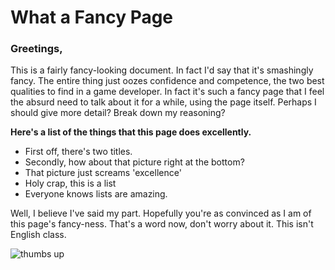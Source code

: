 # What a Fancy Page

### Greetings,
This is a fairly fancy-looking document. In fact I'd say that it's smashingly fancy. The entire thing just oozes confidence and competence, the two best qualities to find in a game developer. In fact it's such a fancy page that I feel the absurd need to talk about it for a while, using the page itself. Perhaps I should give more detail? Break down my reasoning?

**Here's a list of the things that this page does excellently.**
+ First off, there's two titles.
+ Secondly, how about that picture right at the bottom?
+ That picture just screams 'excellence'
+ Holy crap, this is a list
+ Everyone knows lists are amazing.

Well, I believe I've said my part. Hopefully you're as convinced as I am of this page's fancy-ness. That's a word now, don't worry about it. This isn't English class.


![thumbs up](https://vignette.wikia.nocookie.net/central/images/1/12/Thumbs_up_1.jpg/revision/latest?cb=20100604214309)
